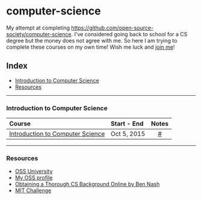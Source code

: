 # computer-science

My attempt at completing https://github.com/open-source-society/computer-science. I've considered going back to school for a CS degree but the money does not agree with me. So here I am trying to complete these courses on my own time! Wish me luck and [join me](https://github.com/open-source-society/computer-science.)!


## Index
- [Introduction to Computer Science](#introduction-to-computer-science)
- [Resources](#resources)

---
### Introduction to Computer Science
Course|Start - End|Notes
:--|:--|:--:
[Introduction to Computer Science](https://www.edx.org/course/introduction-computer-science-harvardx-cs50x#!)| Oct 5, 2015 | [#](courses/001-introduction-computer-science-harvardx-cs50x/_index.md)

---
### Resources
- [OSS University](https://github.com/open-source-society/computer-science)
- [My OSS profile](https://github.com/open-source-society/computer-science/issues/31#issuecomment-145574396)
- [Obtaining a Thorough CS Background Online by Ben Nash ](http://spin.atomicobject.com/2015/05/15/obtaining-thorough-cs-background-online/)
- [MIT Challenge](http://www.scotthyoung.com/blog/myprojects/mit-challenge-2/)
